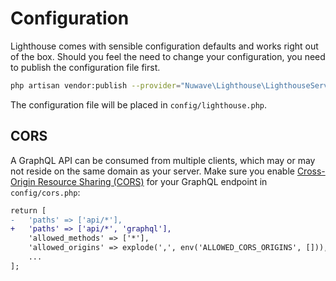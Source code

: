 # Configuration

Lighthouse comes with sensible configuration defaults and works right out of the box.
Should you feel the need to change your configuration, you need to publish the configuration file first.

```bash
php artisan vendor:publish --provider="Nuwave\Lighthouse\LighthouseServiceProvider" --tag=config
```

The configuration file will be placed in `config/lighthouse.php`.

## CORS

A GraphQL API can be consumed from multiple clients, which may or may not reside
on the same domain as your server. Make sure you enable [Cross-Origin Resource Sharing (CORS)](https://laravel.com/docs/7.x/routing#cors)
for your GraphQL endpoint in `config/cors.php`:

```diff
return [
-   'paths' => ['api/*'],
+   'paths' => ['api/*', 'graphql'],
    'allowed_methods' => ['*'],
    'allowed_origins' => explode(',', env('ALLOWED_CORS_ORIGINS', [])),
    ...
];
``` 
